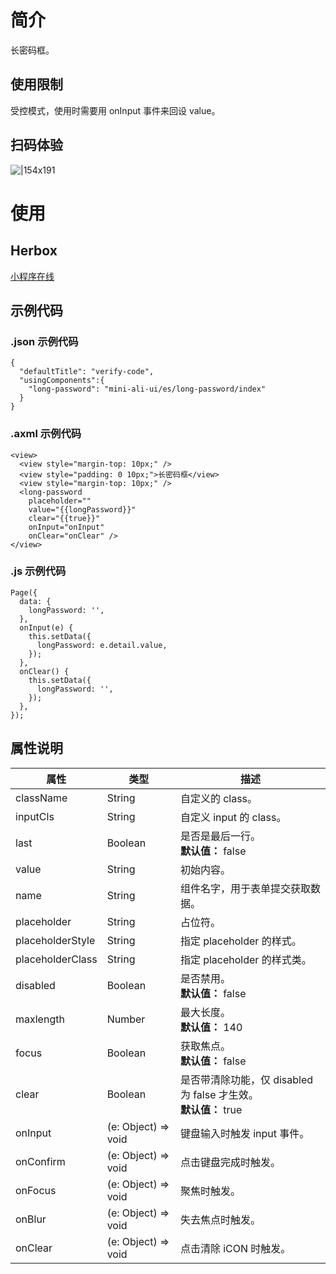 
# 简介
长密码框。

## 使用限制
受控模式，使用时需要用 onInput 事件来回设 value。

## 扫码体验
![|154x191](https://mdn.alipayobjects.com/afts/img/A*UCLtQJC8q68AAAAAAAAAAABkAa8wAA/original?bz=openpt_doc&t=CqzwHAcMCOuwiY2WbZee4AAAAABkMK8AAAAA#align=left&display=inline&height=191&margin=%5Bobject%20Object%5D&originHeight=191&originWidth=154&status=done&style=none&width=154)

# 使用

## Herbox
[小程序在线](https://herbox-embed.alipay.com/s/doc-aliui-long-password?theme=light&previewZoom=75&chInfo=openhome-doc) 

## 示例代码

### .json 示例代码
```plain
{
  "defaultTitle": "verify-code",
  "usingComponents":{
    "long-password": "mini-ali-ui/es/long-password/index"
  }
}
```

### .axml 示例代码
```plain
<view>
  <view style="margin-top: 10px;" />
  <view style="padding: 0 10px;">长密码框</view>
  <view style="margin-top: 10px;" />
  <long-password
    placeholder="" 
    value="{{longPassword}}" 
    clear="{{true}}" 
    onInput="onInput" 
    onClear="onClear" />
</view>
```

### .js 示例代码
```plain
Page({
  data: {
    longPassword: '',
  },
  onInput(e) {
    this.setData({
      longPassword: e.detail.value,
    });
  },
  onClear() {
    this.setData({
      longPassword: '',
    });
  },
});
```

## 属性说明
| **属性** | **类型** | **描述** |
| --- | --- | --- |
| className | String | 自定义的 class。 |
| inputCls | String | 自定义 input 的 class。 |
| last | Boolean | 是否是最后一行。<br />**默认值：**  false |
| value | String | 初始内容。 |
| name | String | 组件名字，用于表单提交获取数据。 |
| placeholder | String | 占位符。 |
| placeholderStyle | String | 指定 placeholder 的样式。 |
| placeholderClass | String | 指定 placeholder 的样式类。 |
| disabled | Boolean | 是否禁用。<br />**默认值：** false |
| maxlength | Number | 最大长度。<br />**默认值：** 140 |
| focus | Boolean | 获取焦点。<br />**默认值：** false |
| clear | Boolean     | 是否带清除功能，仅 disabled 为 false 才生效。<br />**默认值：** true |
| onInput | (e: Object) => void | 键盘输入时触发 input 事件。 |
| onConfirm | (e: Object) => void | 点击键盘完成时触发。 |
| onFocus | (e: Object) => void | 聚焦时触发。 |
| onBlur | (e: Object) => void | 失去焦点时触发。 |
| onClear | (e: Object) => void | 点击清除 iCON 时触发。 |

